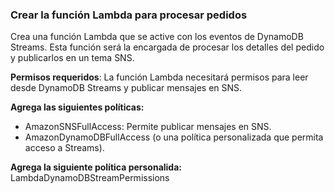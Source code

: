 ### Crear la función Lambda para procesar pedidos

Crea una función Lambda que se active con los eventos de DynamoDB Streams. Esta función será la encargada de procesar los detalles del pedido y publicarlos en un tema SNS.

**Permisos requeridos**: La función Lambda necesitará permisos para leer desde DynamoDB Streams y publicar mensajes en SNS.

**Agrega las siguientes políticas:**

- AmazonSNSFullAccess: Permite publicar mensajes en SNS.
- AmazonDynamoDBFullAccess (o una política personalizada que permita acceso a Streams).

**Agrega la siguiente política personalida:** LambdaDynamoDBStreamPermissions
